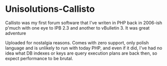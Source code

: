 # Unisolutions-Callisto

Callisto was my first forum software that I've writen in PHP back in 2006-ish p'much with one eye to IPB 2.3 and another to vBulletin 3. It was great adventure

Uploaded for nostalgia reasons. Comes with zero support, only polish language and is unlikely to run with today PHP, and even if it did, I've had no idea what DB indexes or keys are query execution plans are back then, so expect performance to be brutal.
